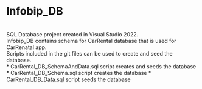 # Infobip_DB
</br>
SQL Database project created in Visual Studio 2022.</br>
Infobip_DB contains schema for CarRental database that is used for CarRenatal app.</br>
Scripts included in the git files can be used to create and seed the database.
</br>
  * CarRental_DB_SchemaAndData.sql script creates and seeds the database
  * CarRental_DB_Schema.sql script creates the database
  * CarRental_DB_Data.sql script seeds the database
